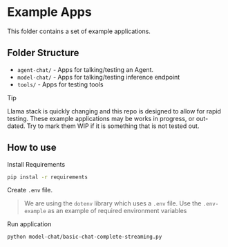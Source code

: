 # Example Apps

This folder contains a set of example applications.

## Folder Structure

- `agent-chat/` - Apps for talking/testing an Agent.
- `model-chat/` - Apps for talking/testing inference endpoint
- `tools/` - Apps for testing tools

> [!TIP]  
> Llama stack is quickly changing and this repo is designed to allow for rapid testing. These example applications may be works in progress, or out-dated. Try to mark them WIP if it is something that is not tested out.

## How to use

Install Requirements

```sh
pip instal -r requirements
```

Create `.env` file.

> We are using the `dotenv` library which uses a `.env` file. Use the `.env-example` as an example of required environment variables

Run application

```sh
python model-chat/basic-chat-complete-streaming.py
```
